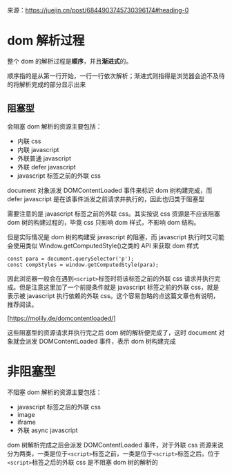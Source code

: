 来源：https://juejin.cn/post/6844903745730396174#heading-0

# dom 解析过程
整个 dom 的解析过程是**顺序**，并且**渐进式**的。

顺序指的是从第一行开始，一行一行依次解析；渐进式则指得是浏览器会迫不及待的将解析完成的部分显示出来

## 阻塞型
会阻塞 dom 解析的资源主要包括：

- 内联 css
- 内联 javascript
- 外联普通 javascript
- 外联 defer javascript
- javascript 标签之前的外联 css

document 对象派发 DOMContentLoaded 事件来标识 dom 树构建完成，而 defer javascript 是在该事件派发之前请求并执行的，因此也归类于阻塞型

需要注意的是 javascript 标签之前的外联 css。其实按说 css 资源是不应该阻塞 dom 树的构建过程的，毕竟 css 只影响 dom 样式，不影响 dom 结构。

但是实际情况是 dom 树的构建受 javascript 的阻塞，而 javascript 执行时又可能会使用类似 Window.getComputedStyle()之类的 API 来获取 dom 样式
```
const para = document.querySelector('p');
const compStyles = window.getComputedStyle(para);
```
因此浏览器一般会在遇到```<script>```标签时将该标签之前的外联 css 请求并执行完成。但是注意这里加了一个前提条件就是 javascript 标签之前的外联 css，就是表示被 javascript 执行依赖的外联 css。这个容易忽略的点这篇文章也有说明，推荐阅读。

[https://molily.de/domcontentloaded/]

这些阻塞型的资源请求并执行完之后 dom 树的解析便完成了，这时 document 对象就会派发 DOMContentLoaded 事件，表示 dom 树构建完成



# 非阻塞型
不阻塞 dom 解析的资源主要包括：

- javascript 标签之后的外联 css
- image
- iframe
- 外联 async javascript

dom 树解析完成之后会派发 DOMContentLoaded 事件，对于外联 css 资源来说分为两类，一类是位于```<script>```标签之前，一类是位于```<script>```标签之后。位于```<script>```标签之后的外联 css 是不阻塞 dom 树的解析的

